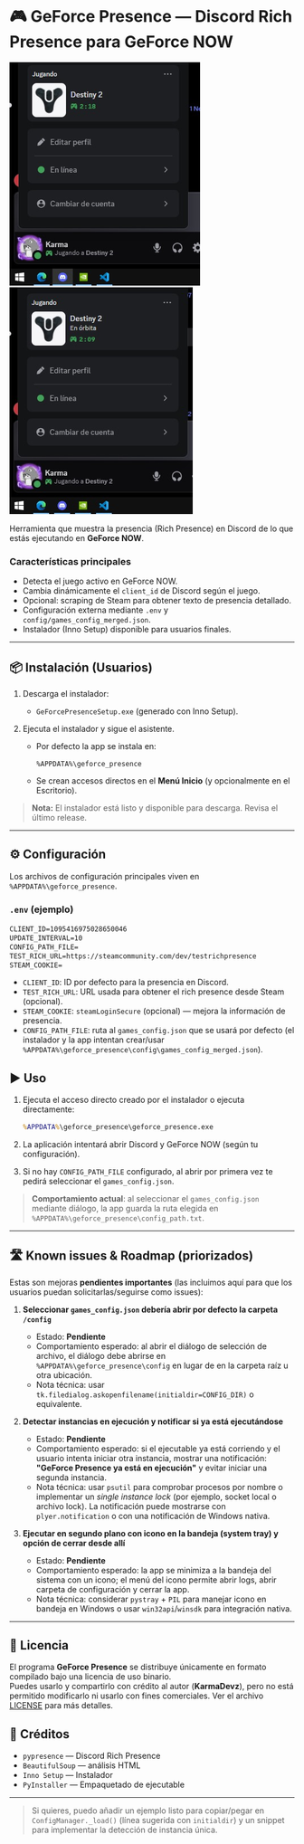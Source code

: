 # 🎮 GeForce Presence — Discord Rich Presence para GeForce NOW

![Discord Status Example](assets/discord_status.jpg)
![Discord Status Example](assets/discord_status2.jpg)

Herramienta que muestra la presencia (Rich Presence) en Discord de lo que estás ejecutando en **GeForce NOW**.

### Características principales

* Detecta el juego activo en GeForce NOW.
* Cambia dinámicamente el `client_id` de Discord según el juego.
* Opcional: scraping de Steam para obtener texto de presencia detallado.
* Configuración externa mediante `.env` y `config/games_config_merged.json`.
* Instalador (Inno Setup) disponible para usuarios finales.

---

## 📦 Instalación (Usuarios)

1. Descarga el instalador:

   * `GeForcePresenceSetup.exe` (generado con Inno Setup).

2. Ejecuta el instalador y sigue el asistente.

   * Por defecto la app se instala en:

     ```text
     %APPDATA%\geforce_presence
     ```
   * Se crean accesos directos en el **Menú Inicio** (y opcionalmente en el Escritorio).

> **Nota:** El instalador está listo y disponible para descarga. Revisa el último release.

---

## ⚙️ Configuración

Los archivos de configuración principales viven en `%APPDATA%\geforce_presence`.

### `.env` (ejemplo)

```env
CLIENT_ID=1095416975028650046
UPDATE_INTERVAL=10
CONFIG_PATH_FILE=
TEST_RICH_URL=https://steamcommunity.com/dev/testrichpresence
STEAM_COOKIE=
```

* `CLIENT_ID`: ID por defecto para la presencia en Discord.
* `TEST_RICH_URL`: URL usada para obtener el rich presence desde Steam (opcional).
* `STEAM_COOKIE`: `steamLoginSecure` (opcional) — mejora la información de presencia.
* `CONFIG_PATH_FILE`: ruta al `games_config.json` que se usará por defecto (el instalador y la app intentan crear/usar `%APPDATA%\geforce_presence\config\games_config_merged.json`).


## ▶️ Uso

1. Ejecuta el acceso directo creado por el instalador o ejecuta directamente:

   ```cmd
   %APPDATA%\geforce_presence\geforce_presence.exe
   ```
2. La aplicación intentará abrir Discord y GeForce NOW (según tu configuración).
3. Si no hay `CONFIG_PATH_FILE` configurado, al abrir por primera vez te pedirá seleccionar el `games_config.json`.

> **Comportamiento actual**: al seleccionar el `games_config.json` mediante diálogo, la app guarda la ruta elegida en `%APPDATA%\geforce_presence\config_path.txt`.
---

## 🛣️ Known issues & Roadmap (priorizados)

Estas son mejoras **pendientes importantes** (las incluimos aquí para que los usuarios puedan solicitarlas/seguirse como issues):

1. **Seleccionar `games_config.json` debería abrir por defecto la carpeta `/config`**

   * Estado: **Pendiente**
   * Comportamiento esperado: al abrir el diálogo de selección de archivo, el diálogo debe abrirse en `%APPDATA%\geforce_presence\config` en lugar de en la carpeta raíz u otra ubicación.
   * Nota técnica: usar `tk.filedialog.askopenfilename(initialdir=CONFIG_DIR)` o equivalente.

2. **Detectar instancias en ejecución y notificar si ya está ejecutándose**

   * Estado: **Pendiente**
   * Comportamiento esperado: si el ejecutable ya está corriendo y el usuario intenta iniciar otra instancia, mostrar una notificación: **"GeForce Presence ya está en ejecución"** y evitar iniciar una segunda instancia.
   * Nota técnica: usar `psutil` para comprobar procesos por nombre o implementar un *single instance lock* (por ejemplo, socket local o archivo lock). La notificación puede mostrarse con `plyer.notification` o con una notificación de Windows nativa.

3. **Ejecutar en segundo plano con icono en la bandeja (system tray) y opción de cerrar desde allí**

   * Estado: **Pendiente**
   * Comportamiento esperado: la app se minimiza a la bandeja del sistema con un icono; el menú del icono permite abrir logs, abrir carpeta de configuración y cerrar la app.
   * Nota técnica: considerar `pystray` + `PIL` para manejar icono en bandeja en Windows o usar `win32api`/`winsdk` para integración nativa.

---

## 📜 Licencia
El programa **GeForce Presence** se distribuye únicamente en formato compilado bajo una licencia de uso binario.  
Puedes usarlo y compartirlo con crédito al autor (**KarmaDevz**), pero no está permitido modificarlo ni usarlo con fines comerciales.
Ver el archivo [LICENSE](LICENSE) para más detalles.


## 💬 Créditos

* `pypresence` — Discord Rich Presence
* `BeautifulSoup` — análisis HTML
* `Inno Setup` — Instalador
* `PyInstaller` — Empaquetado de ejecutable

---

> Si quieres, puedo añadir un ejemplo listo para copiar/pegar en `ConfigManager._load()` (línea sugerida con `initialdir`) y un snippet para implementar la detección de instancia única.
